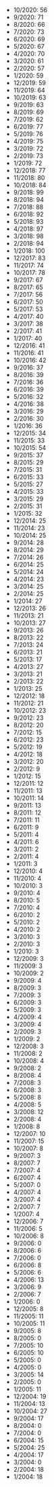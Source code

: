 *  10/2020: 56
*  9/2020: 71
*  8/2020: 66
*  7/2020: 73
*  6/2020: 69
*  5/2020: 67
*  4/2020: 70
*  3/2020: 61
*  2/2020: 57
*  1/2020: 59
*  12/2019: 59
*  11/2019: 64
*  10/2019: 63
*  9/2019: 63
*  8/2019: 69
*  7/2019: 62
*  6/2019: 77
*  5/2019: 76
*  4/2019: 75
*  3/2019: 72
*  2/2019: 73
*  1/2019: 72
*  12/2018: 77
*  11/2018: 80
*  10/2018: 84
*  9/2018: 99
*  8/2018: 94
*  7/2018: 88
*  6/2018: 92
*  5/2018: 93
*  4/2018: 97
*  3/2018: 98
*  2/2018: 94
*  1/2018: 100
*  12/2017: 83
*  11/2017: 74
*  10/2017: 78
*  9/2017: 67
*  8/2017: 65
*  7/2017: 56
*  6/2017: 50
*  5/2017: 53
*  4/2017: 40
*  3/2017: 38
*  2/2017: 41
*  1/2017: 40
*  12/2016: 41
*  11/2016: 41
*  10/2016: 42
*  9/2016: 37
*  8/2016: 39
*  7/2016: 36
*  6/2016: 39
*  5/2016: 32
*  4/2016: 38
*  3/2016: 29
*  2/2016: 30
*  1/2016: 36
*  12/2015: 34
*  11/2015: 33
*  10/2015: 54
*  9/2015: 37
*  8/2015: 29
*  7/2015: 31
*  6/2015: 33
*  5/2015: 27
*  4/2015: 33
*  3/2015: 29
*  2/2015: 31
*  1/2015: 32
*  12/2014: 25
*  11/2014: 23
*  10/2014: 25
*  9/2014: 28
*  8/2014: 29
*  7/2014: 26
*  6/2014: 25
*  5/2014: 24
*  4/2014: 23
*  3/2014: 25
*  2/2014: 25
*  1/2014: 27
*  12/2013: 26
*  11/2013: 21
*  10/2013: 27
*  9/2013: 26
*  8/2013: 22
*  7/2013: 24
*  6/2013: 21
*  5/2013: 17
*  4/2013: 27
*  3/2013: 21
*  2/2013: 22
*  1/2013: 25
*  12/2012: 18
*  11/2012: 21
*  10/2012: 23
*  9/2012: 23
*  8/2012: 20
*  7/2012: 15
*  6/2012: 23
*  5/2012: 19
*  4/2012: 18
*  3/2012: 20
*  2/2012: 9
*  1/2012: 15
*  12/2011: 12
*  11/2011: 13
*  10/2011: 14
*  9/2011: 13
*  8/2011: 12
*  7/2011: 11
*  6/2011: 9
*  5/2011: 4
*  4/2011: 6
*  3/2011: 2
*  2/2011: 4
*  1/2011: 3
*  12/2010: 4
*  11/2010: 4
*  10/2010: 3
*  9/2010: 4
*  8/2010: 5
*  7/2010: 4
*  6/2010: 2
*  5/2010: 2
*  4/2010: 2
*  3/2010: 3
*  2/2010: 3
*  1/2010: 3
*  12/2009: 3
*  11/2009: 3
*  10/2009: 2
*  9/2009: 4
*  8/2009: 3
*  7/2009: 3
*  6/2009: 3
*  5/2009: 3
*  4/2009: 4
*  3/2009: 4
*  2/2009: 3
*  1/2009: 2
*  12/2008: 3
*  11/2008: 2
*  10/2008: 4
*  9/2008: 2
*  8/2008: 4
*  7/2008: 3
*  6/2008: 3
*  5/2008: 8
*  4/2008: 5
*  3/2008: 12
*  2/2008: 4
*  1/2008: 8
*  12/2007: 10
*  11/2007: 15
*  10/2007: 8
*  9/2007: 3
*  8/2007: 7
*  7/2007: 4
*  6/2007: 4
*  5/2007: 0
*  4/2007: 4
*  3/2007: 4
*  2/2007: 7
*  1/2007: 4
*  12/2006: 7
*  11/2006: 5
*  10/2006: 8
*  9/2006: 0
*  8/2006: 6
*  7/2006: 0
*  6/2006: 8
*  5/2006: 6
*  4/2006: 13
*  3/2006: 9
*  2/2006: 7
*  1/2006: 0
*  12/2005: 8
*  11/2005: 11
*  10/2005: 11
*  9/2005: 8
*  8/2005: 0
*  7/2005: 10
*  6/2005: 10
*  5/2005: 0
*  4/2005: 0
*  3/2005: 14
*  2/2005: 0
*  1/2005: 11
*  12/2004: 19
*  11/2004: 13
*  10/2004: 27
*  9/2004: 17
*  8/2004: 0
*  7/2004: 0
*  6/2004: 15
*  5/2004: 25
*  4/2004: 17
*  3/2004: 0
*  2/2004: 18
*  1/2004: 18